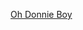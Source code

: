 ---
layout: post
wordpress_id: 897
wordpress_url: http://noesbueno.com/archives/897
date: '2010-12-06 11:00:51 -0600'
date_gmt: '2010-12-06 16:00:51 -0600'
body: |
  <p><a href="http://www.epicponyz.com/2010/12/oh-donnie-boy.html">Oh Donnie Boy</a></p>
---